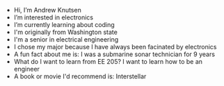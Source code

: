 - Hi, I’m Andrew Knutsen
- I’m interested in electronics
- I’m currently learning about coding
- I'm originally from Washington state
- I'm a senior in electrical engineering
- I chose my major because I have always been facinated by electronics
- A fun fact about me is: I was a submarine sonar technician for 9 years
- What do I want to learn from EE 205? I want to learn how to be an engineer
- A book or movie I'd recommend is: Interstellar
